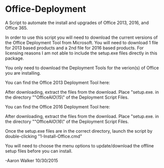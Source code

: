 # Office-Deployment
A Script to automate the install and upgrades of Office 2013, 2016, and Office 365.

In order to use this script you will need to download the current versions of the Office Deployment Tool from Microsoft. You will need to download 1 file for 2013 based products and a 2nd file for 2016 based products. For licensing reasons I am not able to include the setup.exe files directly in this package.

You only need to download the Deployment Tools for the verion(s) of Office you are installing.

You can find the Office 2013 Deployment Tool here:
<Link>
After downloading, extract the files from the download. Place "setup.exe. in the directory ""OfficeAIO\15\" of the Deployment Script Files.

You can find the Office 2016 Deployment Tool here:
<Link>
After downloading, extract the files from the download. Place "setup.exe. in the directory ""OfficeAIO\16\" of the Deployment Script Files.

Once the setup.exe files are in the correct directory, launch the script by double-clicking "1-Install-Office.cmd"

You will need to choose the menu options to update/download the offline setup files before you can install.

-Aaron Walker
10/30/2015
